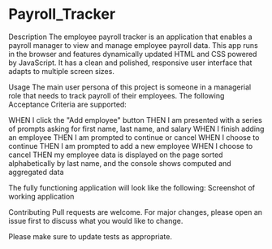 # Payroll_Tracker

Description
The employee payroll tracker is an application that enables a payroll manager to view and manage employee payroll data. This app runs in the browser and features dynamically updated HTML and CSS powered by JavaScript. It has a clean and polished, responsive user interface that adapts to multiple screen sizes.

Usage
The main user persona of this project is someone in a managerial role that needs to track payroll of their employees. The following Acceptance Criteria are supported:

WHEN I click the "Add employee" button THEN I am presented with a series of prompts asking for first name, last name, and salary
WHEN I finish adding an employee THEN I am prompted to continue or cancel
WHEN I choose to continue THEN I am prompted to add a new employee
WHEN I choose to cancel THEN my employee data is displayed on the page sorted alphabetically by last name, and the console shows computed and aggregated data

The fully functioning application will look like the following: Screenshot of working application

Contributing
Pull requests are welcome. For major changes, please open an issue first to discuss what you would like to change.

Please make sure to update tests as appropriate.